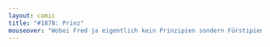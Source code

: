 ```yaml
---
layout: comic
title: "#1878: Prinz"
mouseover: "Wobei Fred ja eigentlich kein Prinzipien sondern Fürstipien haben dürfte."
---
```

